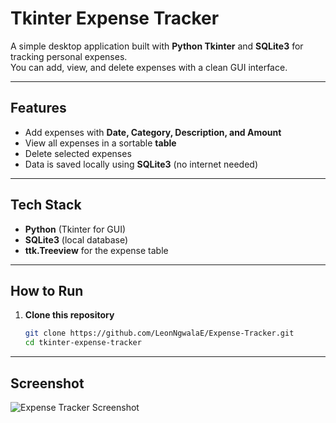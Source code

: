 #  Tkinter Expense Tracker

A simple desktop application built with **Python Tkinter** and **SQLite3** for tracking personal expenses.  
You can add, view, and delete expenses with a clean GUI interface.

---

##  Features
- Add expenses with **Date, Category, Description, and Amount**
- View all expenses in a sortable **table**
- Delete selected expenses
- Data is saved locally using **SQLite3** (no internet needed)

---

##  Tech Stack
- **Python** (Tkinter for GUI)
- **SQLite3** (local database)
- **ttk.Treeview** for the expense table

---

##  How to Run
1. **Clone this repository**
   ```bash
   git clone https://github.com/LeonNgwalaE/Expense-Tracker.git
   cd tkinter-expense-tracker

----

## Screenshot
![Expense Tracker Screenshot](screenshot.png)